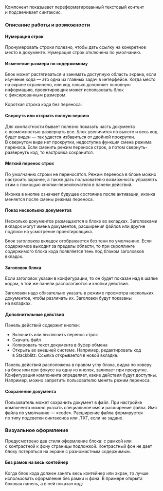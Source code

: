 Компонент показывает переформатированный текстовый контент и подсвечивает синтаксис.

<!-- example(code-block-common) -->
<!-- https://www.figma.com/file/Y5NWlgM9FDbdf7plybXvZK/Mosaic-Spec?node-id=2255%3A59388&t=8ZxsAMNJttUp2DMD-1 -->

### Описание работы и возможности

#### Нумерация строк

Пронумеровать строки полезно, чтобы дать ссылку на конкретное место в документе. Нумерация строк отключена по умолчанию.

<!-- example(code-block-line-numbers) -->

#### Изменение размера по содержимому

Блок может растягиваться и занимать доступную область экрана, если изучение кода — это одна из главных задач в интерфейсе. Когда место на экране ограничено, или код только дополняет основную информацию, проектировщик может использовать блок с фиксированным размером.

<!-- example(code-block-stretch) -->

Короткая строка кода без переноса:

<!-- example(code-block-single-line) -->

#### Свернуть или открыть полную версию

Для компактности бывает полезно показать часть документа с возможностью развернуть все. Блок увеличится по высоте и весь код будет виден — так удастся избавиться от двойной прокрутки. В свернутом виде нет прокрутки, недоступна функция смена режима переноса. Если сменить режим переноса строк, а потом свернуть-развернуть код, то настройка сохранится.

<!-- example(code-block-cut) -->

#### Мягкий перенос строк

По умолчанию строки не переносятся. Режим переноса в блоке можно настроить заранее, а также дать пользователю возможность управлять этим с помощью кнопки-переключателя в панели действий.

Иконка в кнопке означает будущее состояние после активации, иконка меняется после смены режима переноса.

<!-- example(code-block-line-wrap) -->

#### Показ нескольких документов

Несколько документов размещаются в блоке во вкладках. Заголовками вкладок могут имена документов, расширения файлов или другие подписи на усмотрение проектировщика.

<!-- example(code-block-tabs) -->

Блок заголовков вкладок отображается без тени по умолчанию. Если содержимое выходит за пределы области, то при скроллинге содержимого блока кода появляется тень под блоком заголовков вкладок.

<!-- example(code-block-tabs-with-overflow) -->

#### Заголовок блока

Если заголовок указан в конфигурации, то он будет показан над в шапке кодом, в той же панели располагаются и кнопки действий.

Заголовки надо обязательно указать в режиме просмотра нескольких документов, чтобы различать их. Заголовки будут показаны на вкладках.

<!-- example(code-block-title) -->

#### Дополнительные действия

Панель действий содержит кнопки:

-   Включить или выключить перенос строк
-   Скачать файл
-   Копировать текст документа в буфер обмена
-   Открыть во внешней системе. Например, редактировать код в Stackblitz. Ссылка открывается в новой вкладке.

Панель действий расположена в правом углу блока, видна по ховеру на блок или при фокусе на одну из кнопок, залипает при прокрутке. Конфигурация компонента определяет, какие действия будут доступны. Например, можно запретить пользователю менять режим переноса.

#### Сохранение документа

Пользователь может сохранить документ в файл. При настройке компонента можно указать специальное имя и расширение файла. Имя файла по умолчанию — «code». Расширение файла формируется по типу подсветки синтаксиса или .TXT, если не задано.

### Визуальное оформление

Предусмотрено два стиля оформление блока: с рамкой или с контрастной к фону страницы подложкой. Контрастный фон не дает блоку потеряться на экране с разномастным содержимым.

<!-- example(code-block-styling) -->

#### Без рамок на весь контейнер

Когда блок кода должен занять весь контейнер или экран, то лучше использовать оформление без рамки и фона. В примере открыта боковая панель, а в ней показан код:

<!-- example(code-block-noborder) -->
